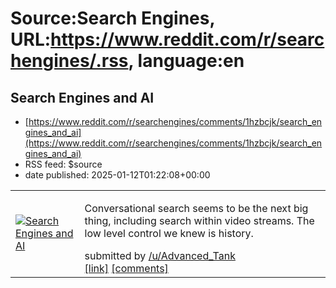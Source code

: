# Source:Search Engines, URL:https://www.reddit.com/r/searchengines/.rss, language:en

## Search Engines and AI
 - [https://www.reddit.com/r/searchengines/comments/1hzbcjk/search_engines_and_ai](https://www.reddit.com/r/searchengines/comments/1hzbcjk/search_engines_and_ai)
 - RSS feed: $source
 - date published: 2025-01-12T01:22:08+00:00

<table> <tr><td> <a href="https://www.reddit.com/r/searchengines/comments/1hzbcjk/search_engines_and_ai/"> <img src="https://external-preview.redd.it/U0lxHMYggL7oqilg03zcdekWmdnZTovjhDFyE0r3I1E.jpg?width=640&amp;crop=smart&amp;auto=webp&amp;s=61337b001cd39206de93fd0152d5a130559de044" alt="Search Engines and AI" title="Search Engines and AI" /> </a> </td><td> <!-- SC_OFF --><div class="md"><p>Conversational search seems to be the next big thing, including search within video streams. The low level control we knew is history.</p> </div><!-- SC_ON --> &#32; submitted by &#32; <a href="https://www.reddit.com/user/Advanced_Tank"> /u/Advanced_Tank </a> <br/> <span><a href="https://www.technologyreview.com/2025/01/06/1108679/ai-generative-search-internet-breakthroughs/">[link]</a></span> &#32; <span><a href="https://www.reddit.com/r/searchengines/comments/1hzbcjk/search_engines_and_ai/">[comments]</a></span> </td></tr></table>


